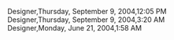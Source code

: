 ﻿Designer,Thursday, September 9, 2004,12:05 PM  Designer,Thursday, September 9, 2004,3:20 AM  Designer,Monday, June 21, 2004,1:58 AM